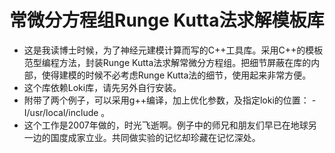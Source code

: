 常微分方程组Runge Kutta法求解模板库
========================================

* 这是我读博士时候，为了神经元建模计算而写的C++工具库。采用C++的模板范型编程方法，封装Runge Kutta法求解常微分方程组。把细节屏蔽在库的内部，使得建模的时候不必考虑Runge Kutta法的细节，使用起来非常方便。
* 这个库依赖Loki库，请先另外自行安装。
* 附带了两个例子，可以采用g++编译，加上优化参数，及指定loki的位置： -I/usr/local/include 。
* 这个工作是2007年做的，时光飞逝啊。例子中的师兄和朋友们早已在地球另一边的国度成家立业。共同做实验的记忆却珍藏在记忆深处。
